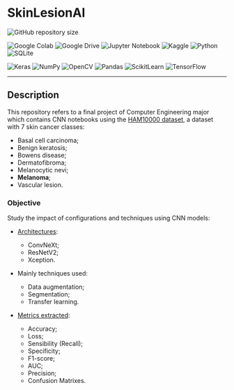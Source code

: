 # SkinLesionAI
![GitHub repository size](https://img.shields.io/github/repo-size/h-ssiqueira/SkinLesionAI?label=Repository%20Size&style=for-the-badge)

![Google Colab](https://img.shields.io/badge/google%20colab-F9AB00?style=for-the-badge&logo=googlecolab&logoColor=white)
![Google Drive](https://img.shields.io/badge/google%20drive-4285F4?style=for-the-badge&logo=googledrive&logoColor=white)
![Jupyter Notebook](https://img.shields.io/badge/jupyter-F37626?style=for-the-badge&logo=jupyter&logoColor=white)
![Kaggle](https://img.shields.io/badge/kaggle-20BEFF?style=for-the-badge&logo=kaggle&logoColor=white)
![Python](https://img.shields.io/badge/python-3776AB?style=for-the-badge&logo=python&logoColor=white)
![SQLite](https://img.shields.io/badge/sqlite-003B57?style=for-the-badge&logo=sqlite&logoColor=white)

![Keras](https://img.shields.io/badge/keras-D00000?style=for-the-badge&logo=keras&logoColor=white)
![NumPy](https://img.shields.io/badge/numpy-013243?style=for-the-badge&logo=numpy&logoColor=white)
![OpenCV](https://img.shields.io/badge/opencv-5C3EE8?style=for-the-badge&logo=opencv&logoColor=white)
![Pandas](https://img.shields.io/badge/pandas-150458?style=for-the-badge&logo=pandas&logoColor=white)
![ScikitLearn](https://img.shields.io/badge/scikit%20learn-F7931E?style=for-the-badge&logo=scikitlearn&logoColor=white)
![TensorFlow](https://img.shields.io/badge/tensorflow-FF6F00?style=for-the-badge&logo=tensorflow&logoColor=white)

___
## Description
This repository refers to a final project of Computer Engineering major which contains CNN notebooks using the [HAM10000 dataset](https://www.kaggle.com/datasets/kmader/skin-cancer-mnist-ham10000), a dataset with 7 skin cancer classes:
* Basal cell carcinoma;
* Benign keratosis;
* Bowens disease;
* Dermatofibroma;
* Melanocytic nevi;
* **Melanoma**;
* Vascular lesion.

### Objective
Study the impact of configurations and techniques using CNN models:
* [Architectures](Notebooks/):
    * ConvNeXt;
    * ResNetV2;
    * Xception.

* Mainly techniques used:

    * Data augmentation;
    * Segmentation;
    * Transfer learning.

* [Metrics extracted](analysis/):
    * Accuracy;
    * Loss;
    * Sensibility (Recall);
    * Specificity;
    * F1-score;
    * AUC;
    * Precision;
    * Confusion Matrixes.

